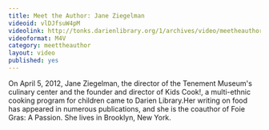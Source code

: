 ```yaml
---
title: Meet the Author: Jane Ziegelman
videoid: vlDJfsuW4pM
videolink: http://tonks.darienlibrary.org/1/archives/video/meetheauthor/20120405_jane_ziegelman.m4v
videoformat: M4V
category: meettheauthor
layout: video
published: yes
---
```


On April 5, 2012, Jane Ziegelman, the director of the Tenement Museum's culinary center and the founder and director of Kids Cook!, a multi-ethnic cooking program for children came to Darien Library.Her writing on food has appeared in numerous publications, and she is the coauthor of Foie Gras: A Passion. She lives in Brooklyn, New York.
